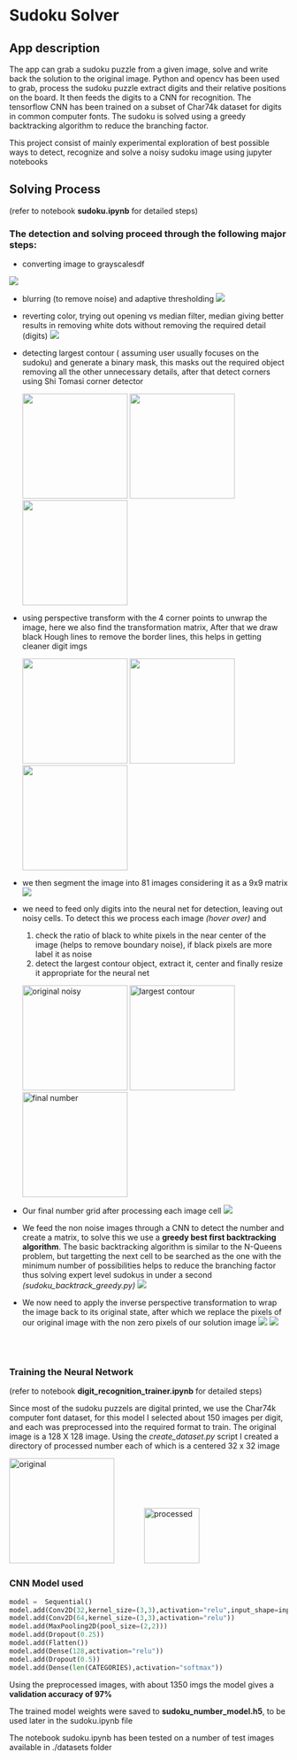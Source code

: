 # Sudoku Solver

## App description
The app can grab a sudoku puzzle from a given image, solve and write back the solution to the original image. Python and opencv has been used to grab, process the sudoku puzzle extract digits and their relative positions on the board. It then feeds the digits to a CNN for recognition. The tensorflow CNN has been trained on a subset of Char74k dataset for digits in common computer fonts. The sudoku is solved using a greedy backtracking algorithm to reduce the branching factor.


This project consist of mainly experimental exploration of best possible ways to detect, recognize and solve a noisy sudoku image using  jupyter notebooks

## Solving Process

(refer to notebook **sudoku.ipynb** for detailed steps)
### The detection and solving proceed through the following major steps:
* converting image to grayscalesdf
<p>
  <img src="./readme_imgs/color_to_gray.png">
</p>

* blurring (to remove noise) and adaptive thresholding
  <img src="./readme_imgs/blur_to_threshold.png">

* reverting color, trying out opening vs median filter, median giving better results in removing white dots without removing the required detail (digits)
  <img src="./readme_imgs/opened_vs_median.png">

* detecting largest contour ( assuming user usually focuses on the sudoku) and generate a binary mask, this masks out the required object removing all the other unnecessary details, after that detect corners using Shi Tomasi corner detector
  <p float="left">
    <img src="./readme_imgs/roi.png" height="190">
    <img src="./readme_imgs/roi_img.png" height="190">
    <img src="./readme_imgs/corners.png" height="190">
  </p>

* using perspective transform with the 4 corner points to unwrap the image, here we also find the transformation matrix, After that we draw black Hough lines to remove the border lines, this helps in getting cleaner digit imgs
  <p float="left">
    <img src="./readme_imgs/corners.png" height="190">
    <img src="./readme_imgs/unwraped.png" height="190">
    <img src="./readme_imgs/hough_imposed.png" height="190">
  </p>

* we then segment the image into 81 images considering it as a 9x9 matrix
  <img src="./readme_imgs/img_grid.png">

* we need to feed only digits into the neural net for detection, leaving out noisy cells. To detect this we process each image *(hover over)* and
  
    1. check the ratio of black to white pixels in the near center of the image (helps to remove boundary noise), if black pixels are more label it as noise
    2. detect the largest contour object, extract it, center and finally resize it appropriate for the neural net
   
  <p float="left">
    <img src="./readme_imgs/original_noisy.png" height="190" title="original noisy">
    <img src="./readme_imgs/number_contour.png" height="190" title="largest contour">
    <img src="./readme_imgs/final_number.png" height="190" title="final number">
  </p>

* Our final number grid after processing each image cell
  <img src="./readme_imgs/processed_grid.png">

* We feed the non noise images through a CNN to detect the number and create a matrix, to solve this we use a **greedy best first backtracking algorithm**. The basic backtracking algorithm is similar to the N-Queens problem, but targetting the next cell to be searched as the one with the minimum number of possibilities helps to reduce the branching factor thus solving expert level sudokus in under a second *(sudoku_backtrack_greedy.py)*
  <img src="./readme_imgs/solved.png">

* We now need to apply the inverse perspective transformation to wrap the image back to its original state, after which we replace the pixels of our original image with the non zero pixels of our solution image
  <img src="./readme_imgs/output_transformed.png">
  <img src="./readme_imgs/final_solved.png">


<br><br>
### Training the Neural Network 
(refer to notebook **digit_recognition_trainer.ipynb** for detailed steps)

Since most of the sudoku puzzels are digital printed, we use the Char74k computer font dataset, for this model I selected about 150 images per digit, and each was preprocessed into the required format to train. The original image is a 128 X 128 image. Using the *create_dataset.py* script I created a directory of processed number each of which is a centered 32 x 32 image

<p float="left">
    <img src="./readme_imgs/img2.png" height="190" style="margin-right:50px" title="original">
    <img src="./readme_imgs/img2_processed.png" height="100" title="processed">
  </p>

### CNN Model used
```python
model =  Sequential()
model.add(Conv2D(32,kernel_size=(3,3),activation="relu",input_shape=input_shape))
model.add(Conv2D(64,kernel_size=(3,3),activation="relu"))
model.add(MaxPooling2D(pool_size=(2,2)))
model.add(Dropout(0.25))
model.add(Flatten())
model.add(Dense(128,activation="relu"))
model.add(Dropout(0.5))
model.add(Dense(len(CATEGORIES),activation="softmax"))
```
Using the preprocessed images, with about 1350 imgs the model gives a **validation accuracy of 97%**

The trained model weights were saved to **sudoku_number_model.h5**, to be used later in the sudoku.ipynb file

The notebook sudoku.ipynb has been tested on a number of test images available in ./datasets folder


